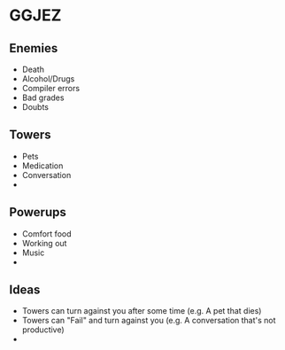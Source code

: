 # GGJEZ

## Enemies

- Death
- Alcohol/Drugs
- Compiler errors
- Bad grades
- Doubts

## Towers

- Pets
- Medication
- Conversation
- 

## Powerups

- Comfort food
- Working out
- Music
- 

## Ideas

- Towers can turn against you after some time (e.g. A pet that dies)
- Towers can "Fail" and turn against you (e.g. A conversation that's not productive)
- 
